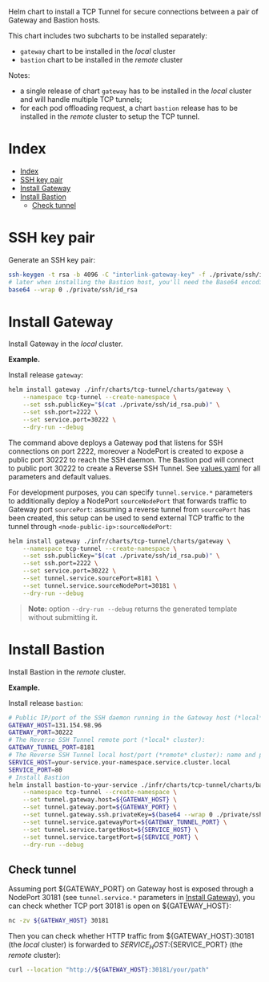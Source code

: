 Helm chart to install a TCP Tunnel for secure connections between a pair of Gateway and Bastion hosts.

This chart includes two subcharts to be installed separately:
- `gateway` chart to be installed in the *local* cluster
- `bastion` chart to be installed in the *remote* cluster

Notes:
- a single release of chart `gateway` has to be installed in the *local* cluster and will handle multiple TCP tunnels;
- for each pod offloading request, a chart `bastion` release has to be installed in the *remote* cluster to setup the TCP tunnel.

# Index

- [Index](#index)
- [SSH key pair](#ssh-key-pair)
- [Install Gateway](#install-gateway)
- [Install Bastion](#install-bastion)
  - [Check tunnel](#check-tunnel)

# SSH key pair

Generate an SSH key pair:
```sh
ssh-keygen -t rsa -b 4096 -C "interlink-gateway-key" -f ./private/ssh/id_rsa
# later when installing the Bastion host, you'll need the Base64 encoding of private key that you can generate as follows:
base64 --wrap 0 ./private/ssh/id_rsa
```

# Install Gateway

Install Gateway in the *local* cluster.

**Example.**

Install release `gateway`:
```sh
helm install gateway ./infr/charts/tcp-tunnel/charts/gateway \
    --namespace tcp-tunnel --create-namespace \
    --set ssh.publicKey="$(cat ./private/ssh/id_rsa.pub)" \
    --set ssh.port=2222 \
    --set service.port=30222 \
    --dry-run --debug
```

The command above deploys a Gateway pod that listens for SSH connections on port 2222, moreover a NodePort is created to expose a public port 30222 to reach the SSH daemon.
The Bastion pod will connect to public port 30222 to create a Reverse SSH Tunnel.
See [values.yaml](src/infr/charts/tcp-tunnel/charts/gateway/values.yaml) for all parameters and default values.

For development purposes, you can specify `tunnel.service.*` parameters to additionally deploy a NodePort `sourceNodePort` that forwards traffic to Gateway port `sourcePort`: assuming a reverse tunnel from `sourcePort` has been created, this setup can be used to send external TCP traffic to the tunnel through `<node-public-ip>:sourceNodePort`:
```sh
helm install gateway ./infr/charts/tcp-tunnel/charts/gateway \
    --namespace tcp-tunnel --create-namespace \
    --set ssh.publicKey="$(cat ./private/ssh/id_rsa.pub)" \
    --set ssh.port=2222 \
    --set service.port=30222 \
    --set tunnel.service.sourcePort=8181 \
    --set tunnel.service.sourceNodePort=30181 \
    --dry-run --debug
```

> **Note:** option `--dry-run --debug` returns the generated template without submitting it.

# Install Bastion

Install Bastion in the *remote* cluster.

**Example.**

Install release `bastion`:
```sh
# Public IP/port of the SSH daemon running in the Gateway host (*local* cluster):
GATEWAY_HOST=131.154.98.96
GATEWAY_PORT=30222
# The Reverse SSH Tunnel remote port (*local* cluster):
GATEWAY_TUNNEL_PORT=8181
# The Reverse SSH Tunnel local host/port (*remote* cluster): name and port of the service where the Bastion host will forward traffic coming from the tunnel (it can be a service name in Bastion's kubernetes cluster)
SERVICE_HOST=your-service.your-namespace.service.cluster.local
SERVICE_PORT=80
# Install Bastion
helm install bastion-to-your-service ./infr/charts/tcp-tunnel/charts/bastion \
    --namespace tcp-tunnel --create-namespace \
    --set tunnel.gateway.host=${GATEWAY_HOST} \
    --set tunnel.gateway.port=${GATEWAY_PORT} \
    --set tunnel.gateway.ssh.privateKey=$(base64 --wrap 0 ./private/ssh/id_rsa ) \
    --set tunnel.service.gatewayPort=${GATEWAY_TUNNEL_PORT} \
    --set tunnel.service.targetHost=${SERVICE_HOST} \
    --set tunnel.service.targetPort=${SERVICE_PORT} \
    --dry-run --debug
```

## Check tunnel

Assuming port ${GATEWAY_PORT} on Gateway host is exposed through a NodePort 30181 (see `tunnel.service.*` parameters in [Install Gateway](#install-gateway)),
you can check whether TCP port 30181 is open on ${GATEWAY_HOST}:
```sh
nc -zv ${GATEWAY_HOST} 30181
```

Then you can check whether HTTP traffic from ${GATEWAY_HOST}:30181 (the *local* cluster) is forwarded to ${SERVICE_HOST}:${SERVICE_PORT} (the *remote* cluster):
```sh
curl --location "http://${GATEWAY_HOST}:30181/your/path"
```
